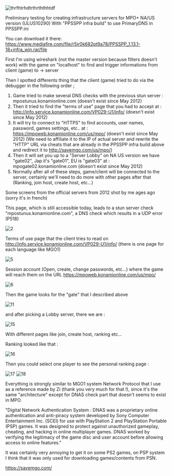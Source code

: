![thrfhtrhdtrthrththhtdf](https://github.com/snakeswiss/Project-saveMPO-/assets/140389050/7adc8831-199e-4371-8a86-0afb8f2fe61c)


Preliminary testing for creating infrastructure servers for MPO+ NA/US version (ULUS10290)
With "PPSSPP infra build" to use PrimaryDNS in PPSSPP.ini

You can download it there: https://www.mediafire.com/file/r5ir0k682pt9a78/PPSSPP_1.13.1-18+infra_win.rar/file

First I'm using wireshark (not the master version because filters doesn't work) with the game on "localhost" to find and trigger informations from client (game) to -> server

Then I spotted differents thing that the client (game) tried to do via the debugger in the following order ;

1. Game tried to make several DNS checks with the previous stun server : mpostunus.konamionline.com (doesn't exist since May 2012)
2. Then it tried to find the "terms of use" page that you had to accept at : http://info.service.konamionline.com/VP029-U1/info/ (doesn't exist since May 2012)
3. It will try to connect to "HTTPS" to find accounts, user names, password, games settings, etc.. at : https://mpoweb.konamionline.com/us/mpo/ (doesn't exist since May 2012) (We need to affiliate it to the IP of actual server and rewrite the "HTTP" URL via cheats that are already in the PPSSPP infra build above and redirect it to http://savemgo.com/us/mpo/)
5. Then it will set you up to a "Server Lobby" on NA US version we have "gate02", Jap it's "gate01", EU is "gate03" at : mpogate02.konamionline.com (doesn't exist since May 2012)
6. Normally after all of these steps, game/client will be connected to the server, certainly we'll need to do more with other pages after that (Ranking, join host, create host, etc...)

Some screens from the official servers from 2012 shot by me ages ago (sorry it's in french) 

This page, which is still accessible today, leads to a stun server check "mpostunus.konamionline.com", a DNS check which results in a UDP error (P518)

![2](https://github.com/snakeswiss/Project-saveMPO-/assets/140389050/14ae83c1-cfeb-4bc0-8f7a-938f7443028d)


Terms of use page that the client tries to read on http://info.service.konamionline.com/VP029-U1/info/ (there is one page for each language like MGO1)

![5](https://github.com/snakeswiss/Project-saveMPO-/assets/140389050/77cf5b69-5e1b-4219-9899-090ab8b12dbc)


Session account (Open, create, change passwords, etc...) where the game will reach them on the URL https://mpoweb.konamionline.com/us/mpo/ 

![6](https://github.com/snakeswiss/Project-saveMPO-/assets/140389050/133601d4-d5cb-4ab6-9748-28cf2c453d4c)


Then the game looks for the "gate" that I described above 

![11](https://github.com/snakeswiss/Project-saveMPO-/assets/140389050/12b29659-ad15-4447-8d2e-ec488946ff9b)


and after picking a Lobby server, there we are : 

![15](https://github.com/snakeswiss/Project-saveMPO-/assets/140389050/418f1e5b-bcf4-4810-a1de-d758e4f7b2b4)

With different pages like join, create host, ranking etc...


Ranking looked like that : 

![16](https://github.com/snakeswiss/Project-saveMPO-/assets/140389050/850cd04b-1d7f-4aa1-8970-907f3df01a11)


Then you could select one player to see the personal ranking page :

![17](https://github.com/snakeswiss/Project-saveMPO-/assets/140389050/aeb75264-9b50-48a7-9212-a191e4199e9d)
![18](https://github.com/snakeswiss/Project-saveMPO-/assets/140389050/21f019bb-b25c-4b33-9ab7-c2ba948ed086)


Everything is strongly similar to MGO1 system Network Protocol that I use as a reference made by Zi (thank you very much for that !), since it's the same "architecture" except for DNAS check part that doesn't seems to exist in MPO.

"Digital Network Authentication System : DNAS was a proprietary online authentication and anti-piracy system developed by Sony Computer Entertainment Inc. (SCEI) for use with PlayStation 2 and PlayStation Portable (PSP) games. It was designed to protect against unauthorized gameplay, cheating, and hacking in online multiplayer games. DNAS worked by verifying the legitimacy of the game disc and user account before allowing access to online features."

It was certainly very annoying to get it on some PS2 games, on PSP system I think that it was only used for downloading games/contents from PSN.

https://savemgo.com/
